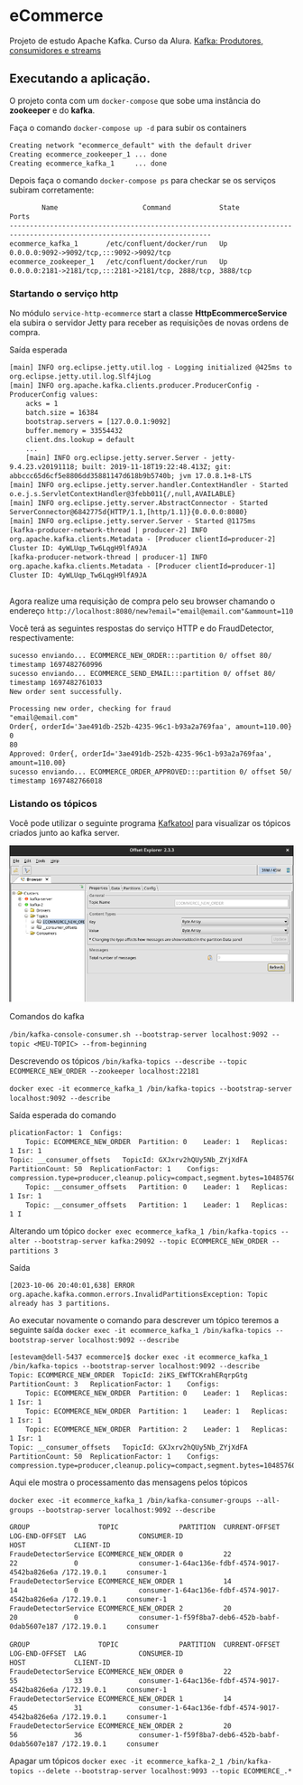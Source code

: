 # eCommerce

Projeto de estudo Apache Kafka. Curso da Alura. [Kafka: Produtores, consumidores e streams](https://cursos.alura.com.br/course/kafka-introducao-a-streams-em-microservicos)

## Executando a aplicação.

O projeto conta com um `docker-compose` que sobe uma instância do **zookeeper** e do **kafka**.

Faça o comando `docker-compose up -d` para subir os containers

```shell
Creating network "ecommerce_default" with the default driver
Creating ecommerce_zookeeper_1 ... done
Creating ecommerce_kafka_1     ... done
```

Depois faça o comando `docker-compose ps` para checkar se os serviços subiram corretamente:

```shell
        Name                     Command            State                              Ports                            
------------------------------------------------------------------------------------------------------------------------
ecommerce_kafka_1       /etc/confluent/docker/run   Up      0.0.0.0:9092->9092/tcp,:::9092->9092/tcp                    
ecommerce_zookeeper_1   /etc/confluent/docker/run   Up      0.0.0.0:2181->2181/tcp,:::2181->2181/tcp, 2888/tcp, 3888/tcp
```

### Startando o serviço http

No módulo `service-http-ecommerce` start a classe **HttpEcommerceService** ela subira o servidor Jetty para receber as requisições de novas ordens de compra.

Saída esperada
```shell
[main] INFO org.eclipse.jetty.util.log - Logging initialized @425ms to org.eclipse.jetty.util.log.Slf4jLog
[main] INFO org.apache.kafka.clients.producer.ProducerConfig - ProducerConfig values: 
	acks = 1
	batch.size = 16384
	bootstrap.servers = [127.0.0.1:9092]
	buffer.memory = 33554432
	client.dns.lookup = default
	...
	[main] INFO org.eclipse.jetty.server.Server - jetty-9.4.23.v20191118; built: 2019-11-18T19:22:48.413Z; git: abbccc65d6cf5e8806dd35881147d618b9b5740b; jvm 17.0.8.1+8-LTS
[main] INFO org.eclipse.jetty.server.handler.ContextHandler - Started o.e.j.s.ServletContextHandler@3febb011{/,null,AVAILABLE}
[main] INFO org.eclipse.jetty.server.AbstractConnector - Started ServerConnector@6842775d{HTTP/1.1,[http/1.1]}{0.0.0.0:8080}
[main] INFO org.eclipse.jetty.server.Server - Started @1175ms
[kafka-producer-network-thread | producer-2] INFO org.apache.kafka.clients.Metadata - [Producer clientId=producer-2] Cluster ID: 4yWLUqp_Tw6LqgH9lfA9JA
[kafka-producer-network-thread | producer-1] INFO org.apache.kafka.clients.Metadata - [Producer clientId=producer-1] Cluster ID: 4yWLUqp_Tw6LqgH9lfA9JA
	
```
Agora realize uma requisição de compra pelo seu browser chamando o endereço
`http://localhost:8080/new?email="email@email.com"&ammount=110`

Você terá as seguintes respostas do serviço HTTP e do FraudDetector, respectivamente:

```shell
sucesso enviando... ECOMMERCE_NEW_ORDER:::partition 0/ offset 80/ timestamp 1697482760996
sucesso enviando... ECOMMERCE_SEND_EMAIL:::partition 0/ offset 80/ timestamp 1697482761033
New order sent successfully.
```

```shell
Processing new order, checking for fraud
"email@email.com"
Order{, orderId='3ae491db-252b-4235-96c1-b93a2a769faa', amount=110.00}
0
80
Approved: Order{, orderId='3ae491db-252b-4235-96c1-b93a2a769faa', amount=110.00}
sucesso enviando... ECOMMERCE_ORDER_APPROVED:::partition 0/ offset 50/ timestamp 1697482766018

```
### Listando os tópicos

Você pode utilizar o seguinte programa [Kafkatool](https://kafkatool.com/download.html) para visualizar os tópicos criados junto ao kafka server.

![img kafkatool](docs/imagens/1-offset-explorer.png)

Comandos do kafka

`/bin/kafka-console-consumer.sh --bootstrap-server localhost:9092 --topic <MEU-TOPIC> --from-beginning`

Descrevendo os tópicos
`/bin/kafka-topics --describe --topic ECOMMERCE_NEW_ORDER --zookeeper localhost:22181`

`docker exec -it ecommerce_kafka_1 /bin/kafka-topics --bootstrap-server localhost:9092 --describe`

Saída esperada do comando
```shell
plicationFactor: 1	Configs: 
	Topic: ECOMMERCE_NEW_ORDER	Partition: 0	Leader: 1	Replicas: 1	Isr: 1
Topic: __consumer_offsets	TopicId: GXJxrv2hQUy5Nb_ZYjXdFA	PartitionCount: 50	ReplicationFactor: 1	Configs: compression.type=producer,cleanup.policy=compact,segment.bytes=104857600
	Topic: __consumer_offsets	Partition: 0	Leader: 1	Replicas: 1	Isr: 1
	Topic: __consumer_offsets	Partition: 1	Leader: 1	Replicas: 1	I
```


Alterando um tópico
`docker exec ecommerce_kafka_1 /bin/kafka-topics --alter --bootstrap-server kafka:29092 --topic ECOMMERCE_NEW_ORDER --partitions 3`

Saída 
```shell
[2023-10-06 20:40:01,638] ERROR org.apache.kafka.common.errors.InvalidPartitionsException: Topic already has 3 partitions.

```

Ao executar novamente o comando para descrever um tópico teremos a seguinte saída
`docker exec -it ecommerce_kafka_1 /bin/kafka-topics --bootstrap-server localhost:9092 --describe`

```shell
[estevam@dell-5437 ecommerce]$ docker exec -it ecommerce_kafka_1 /bin/kafka-topics --bootstrap-server localhost:9092 --describe
Topic: ECOMMERCE_NEW_ORDER	TopicId: 2iKS_EWfTCKrahERqrpGtg	PartitionCount: 3	ReplicationFactor: 1	Configs: 
	Topic: ECOMMERCE_NEW_ORDER	Partition: 0	Leader: 1	Replicas: 1	Isr: 1
	Topic: ECOMMERCE_NEW_ORDER	Partition: 1	Leader: 1	Replicas: 1	Isr: 1
	Topic: ECOMMERCE_NEW_ORDER	Partition: 2	Leader: 1	Replicas: 1	Isr: 1
Topic: __consumer_offsets	TopicId: GXJxrv2hQUy5Nb_ZYjXdFA	PartitionCount: 50	ReplicationFactor: 1	Configs: compression.type=producer,cleanup.policy=compact,segment.bytes=104857600

```

Aqui ele mostra o processamento das mensagens pelos tópicos

`docker exec -it ecommerce_kafka_1 /bin/kafka-consumer-groups --all-groups --bootstrap-server localhost:9092 --describe`

```shell
GROUP                 TOPIC               PARTITION  CURRENT-OFFSET  LOG-END-OFFSET  LAG             CONSUMER-ID                                     HOST            CLIENT-ID
FraudeDetectorService ECOMMERCE_NEW_ORDER 0          22              22              0               consumer-1-64ac136e-fdbf-4574-9017-4542ba826e6a /172.19.0.1     consumer-1
FraudeDetectorService ECOMMERCE_NEW_ORDER 1          14              14              0               consumer-1-64ac136e-fdbf-4574-9017-4542ba826e6a /172.19.0.1     consumer-1
FraudeDetectorService ECOMMERCE_NEW_ORDER 2          20              20              0               consumer-1-f59f8ba7-deb6-452b-babf-0dab5607e187 /172.19.0.1     consumer

GROUP                 TOPIC               PARTITION  CURRENT-OFFSET  LOG-END-OFFSET  LAG             CONSUMER-ID                                     HOST            CLIENT-ID
FraudeDetectorService ECOMMERCE_NEW_ORDER 0          22              55              33              consumer-1-64ac136e-fdbf-4574-9017-4542ba826e6a /172.19.0.1     consumer-1
FraudeDetectorService ECOMMERCE_NEW_ORDER 1          14              45              31              consumer-1-64ac136e-fdbf-4574-9017-4542ba826e6a /172.19.0.1     consumer-1
FraudeDetectorService ECOMMERCE_NEW_ORDER 2          20              56              36              consumer-1-f59f8ba7-deb6-452b-babf-0dab5607e187 /172.19.0.1     consumer

```

Apagar um tópicos
`docker exec -it ecommerce_kafka-2_1 /bin/kafka-topics --delete --bootstrap-server localhost:9093 --topic ECOMMERCE_.*`
